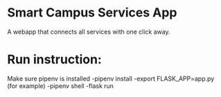 # Smart Campus Services App
A webapp that connects all services with one click away.


# Run instruction:
Make sure pipenv is installed
-pipenv install 
-export FLASK_APP=app.py (for example)
-pipenv shell
-flask run

